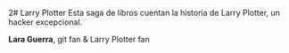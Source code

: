 2# Larry Plotter
Esta saga de libros cuentan la historia de Larry Plotter, un hacker excepcional.


**Lara Guerra**, git fan & Larry Plotter fan

